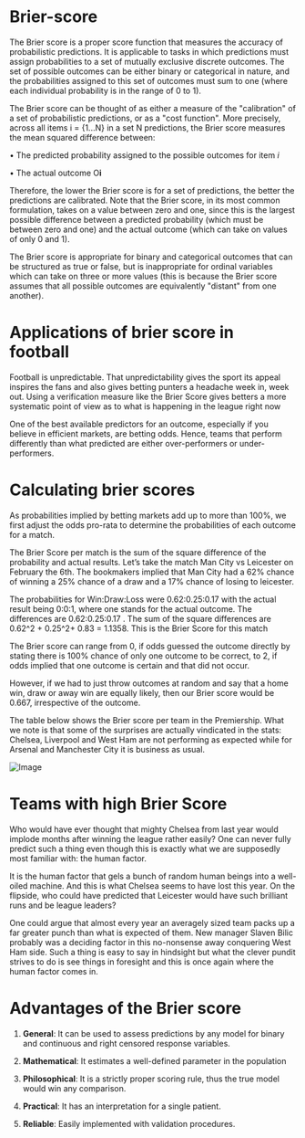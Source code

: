 Brier-score
======================
The Brier score is a proper score function that measures the accuracy of probabilistic predictions. 
It is applicable to tasks in which predictions must assign probabilities to a set of mutually exclusive discrete outcomes.
The set of possible outcomes can be either binary or categorical in nature, and the probabilities assigned to this set of outcomes 
must sum to one (where each individual probability is in the range of 0 to 1). 

The Brier score can be thought of as either a measure of the "calibration" of a set of probabilistic predictions, or as a "cost function". More precisely, across all items i = {1...N} in a set N predictions, the Brier score measures the mean squared difference between:

• The predicted probability assigned to the possible outcomes for item *i*

• The actual outcome O**i**

Therefore, the lower the Brier score is for a set of predictions, the better the predictions are calibrated. Note that the Brier score, in its most common formulation, takes on a value between zero and one, since this is the largest possible difference between a predicted probability (which must be between zero and one) and the actual outcome (which can take on values of only 0 and 1).

The Brier score is appropriate for binary and categorical outcomes that can be structured as true or false, but is inappropriate for ordinal variables which can take on three or more values (this is because the Brier score assumes that all possible outcomes are equivalently "distant" from one another).

Applications of brier score in football
=============================================

Football is unpredictable. That unpredictability gives the sport its appeal inspires the fans and also gives betting punters a headache week in, week out. Using a verification measure like the Brier Score gives betters a more systematic point of view as to what is happening in the league right now

One of the best available predictors for an outcome, especially if you believe in efficient markets, are betting odds. Hence, teams that perform differently than what predicted are either over-performers or under-performers.

Calculating brier scores
=========================
As probabilities implied by betting markets add up to more than 100%, we first adjust the odds pro-rata to determine the probabilities of each outcome for a match.

The Brier Score per match is the sum of the square difference of the probability and actual results. Let’s take the match Man City vs Leicester on February the 6th. The bookmakers implied that Man City had a 62% chance of winning a 25% chance of a draw and a 17% chance of losing to leicester.

The probabilities for Win:Draw:Loss were 0.62:0.25:0.17 with the actual result being 0:0:1, where one stands for the actual outcome. The differences are 0.62:0.25:0.17 . The sum of the square differences are 0.62^2 + 0.25^2+ 0.83 = 1.1358. This is the Brier Score for this match

The Brier score can range from 0, if odds guessed the outcome directly by stating there is 100% chance of only one outcome to be correct, to 2, if odds implied that one outcome is certain and that did not occur.

However, if we had to just throw outcomes at random and say that a home win, draw or away win are equally likely, then our Brier score would be 0.667, irrespective of the outcome.

The table below shows the Brier score per team in the Premiership. What we note is that some of the surprises are actually vindicated in the stats: Chelsea, Liverpool and West Ham are not performing as expected while for Arsenal and Manchester City it is business as usual.

![Image](http://www.pinnaclesports.com/Cms_Data/Contents/Guest/Media/betting-articles/soccer/premier-league/2015-16-September-Premier-League/brier-score-table.jpg?raw=true)


Teams with high Brier Score
===========================

Who would have ever thought that mighty Chelsea from last year would implode months after winning the league rather easily? One can never fully predict such a thing even though this is exactly what we are supposedly most familiar with: the human factor.

It is the human factor that gels a bunch of random human beings into a well-oiled machine. And this is what Chelsea seems to have lost this year. On the flipside, who could have predicted that Leicester would have such brilliant runs and be league leaders?

One could argue that almost every year an averagely sized team packs up a far greater punch than what is expected of them. New manager Slaven Bilic probably was a deciding factor in this no-nonsense away conquering West Ham side. Such a thing is easy to say in hindsight but what the clever pundit strives to do is see things in foresight and this is once again where the human factor comes in.


Advantages of the Brier score
=========================

1. **General**: It can be used to assess predictions by any model for binary and continuous and right censored response variables.

2. **Mathematical**: It estimates a well-defined parameter in the population

3. **Philosophical**: It is a strictly proper scoring rule, thus the true model would win any comparison.

4. **Practical**: It has an interpretation for a single patient.

5. **Reliable**: Easily implemented with validation procedures.




